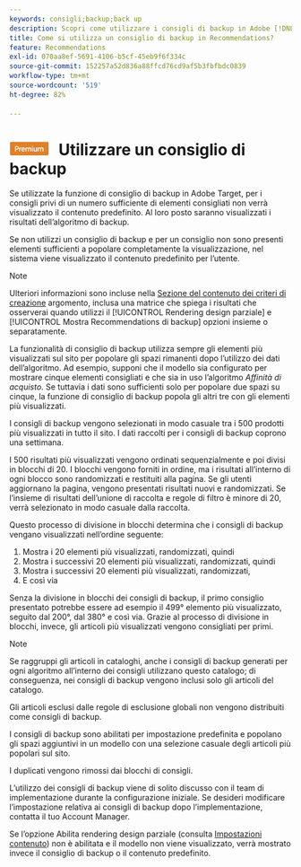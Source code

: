 ```yaml
---
keywords: consigli;backup;back up
description: Scopri come utilizzare i consigli di backup in Adobe [!DNL Target] Recommendations. Per i consigli privi di un numero sufficiente di elementi consigliati vengono visualizzati i risultati dell'algoritmo di backup.
title: Come si utilizza un consiglio di backup in Recommendations?
feature: Recommendations
exl-id: 070aa8ef-5691-4106-b5cf-45eb9f6f334c
source-git-commit: 152257a52d836a88ffcd76cd9af5b3fbfbdc0839
workflow-type: tm+mt
source-wordcount: '519'
ht-degree: 82%

---
```


# ![PREMIUM](/help/main/assets/premium.png) Utilizzare un consiglio di backup

Se utilizzate la funzione di consiglio di backup in Adobe Target, per i consigli privi di un numero sufficiente di elementi consigliati non verrà visualizzato il contenuto predefinito. Al loro posto saranno visualizzati i risultati dell’algoritmo di backup.

Se non utilizzi un consiglio di backup e per un consiglio non sono presenti elementi sufficienti a popolare completamente la visualizzazione, nel sistema viene visualizzato il contenuto predefinito per l’utente.

>[!NOTE]
>
>Ulteriori informazioni sono incluse nella [Sezione del contenuto dei criteri di creazione](/help/main/c-recommendations/c-algorithms/create-new-algorithm.md#content) argomento, inclusa una matrice che spiega i risultati che osserverai quando utilizzi il [!UICONTROL Rendering design parziale] e [!UICONTROL Mostra Recommendations di backup] opzioni insieme o separatamente.

La funzionalità di consiglio di backup utilizza sempre gli elementi più visualizzati sul sito per popolare gli spazi rimanenti dopo l’utilizzo dei dati dell’algoritmo. Ad esempio, supponi che il modello sia configurato per mostrare cinque elementi consigliati e che sia in uso l’algoritmo *Affinità di acquisto*. Se tuttavia i dati sono sufficienti solo per popolare due spazi su cinque, la funzione di consiglio di backup popola gli altri tre con gli elementi più visualizzati.

I consigli di backup vengono selezionati in modo casuale tra i 500 prodotti più visualizzati in tutto il sito. I dati raccolti per i consigli di backup coprono una settimana.

I 500 risultati più visualizzati vengono ordinati sequenzialmente e poi divisi in blocchi di 20. I blocchi vengono forniti in ordine, ma i risultati all’interno di ogni blocco sono randomizzati e restituiti alla pagina. Se gli utenti aggiornano la pagina, vengono presentati risultati nuovi e randomizzati. Se l’insieme di risultati dell’unione di raccolta e regole di filtro è minore di 20, verrà selezionato in modo casuale dalla raccolta.

Questo processo di divisione in blocchi determina che i consigli di backup vengano visualizzati nell’ordine seguente:

1. Mostra i 20 elementi più visualizzati, randomizzati, quindi
1. Mostra i successivi 20 elementi più visualizzati, randomizzati, quindi
1. Mostra i successivi 20 elementi più visualizzati, randomizzati,
1. E così via

Senza la divisione in blocchi dei consigli di backup, il primo consiglio presentato potrebbe essere ad esempio il 499° elemento più visualizzato, seguito dal 200°, dal 380° e così via. Grazie al processo di divisione in blocchi, invece, gli articoli più visualizzati vengono consigliati per primi.

>[!NOTE]
>
>Se raggruppi gli articoli in cataloghi, anche i consigli di backup generati per ogni algoritmo all’interno dei consigli utilizzano questo catalogo; di conseguenza, nei consigli di backup vengono inclusi solo gli articoli del catalogo.

Gli articoli esclusi dalle regole di esclusione globali non vengono distribuiti come consigli di backup.

I consigli di backup sono abilitati per impostazione predefinita e popolano gli spazi aggiuntivi in un modello con una selezione casuale degli articoli più popolari sul sito.

I duplicati vengono rimossi dai blocchi di consigli.

L’utilizzo dei consigli di backup viene di solito discusso con il team di implementazione durante la configurazione iniziale. Se desideri modificare l’impostazione relativa ai consigli di backup dopo l’implementazione, contatta il tuo Account Manager.

Se l’opzione Abilita rendering design parziale (consulta [Impostazioni contenuto](/help/main/c-recommendations/c-algorithms/create-new-algorithm.md#content)) non è abilitata e il modello non viene visualizzato, verrà mostrato invece il consiglio di backup o il contenuto predefinito.
